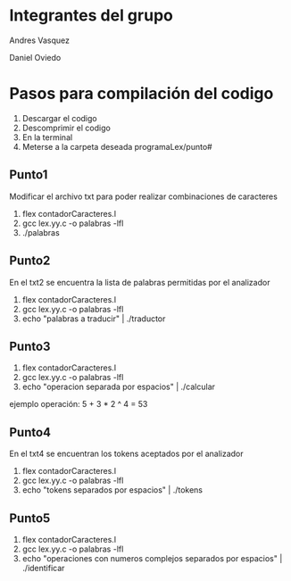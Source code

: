 # Integrantes del grupo

Andres Vasquez

Daniel Oviedo

# Pasos para compilación del codigo

1. Descargar el codigo
2. Descomprimir el codigo
3. En la terminal
4. Meterse a la carpeta deseada programaLex/punto#

## Punto1

Modificar el archivo txt para poder realizar combinaciones de caracteres

1. flex contadorCaracteres.l
2. gcc lex.yy.c -o palabras -lfl
3. ./palabras

## Punto2

En el txt2 se encuentra la lista de palabras permitidas por el analizador

1. flex contadorCaracteres.l
2. gcc lex.yy.c -o palabras -lfl
3. echo "palabras a traducir" | ./traductor

## Punto3

1. flex contadorCaracteres.l
2. gcc lex.yy.c -o palabras -lfl
3. echo "operacion separada por espacios" | ./calcular

ejemplo operación: 5 + 3 * 2 ^ 4 = 53

## Punto4

En el txt4 se encuentran los tokens aceptados por el analizador

1. flex contadorCaracteres.l
2. gcc lex.yy.c -o palabras -lfl
3. echo "tokens separados por espacios" | ./tokens

## Punto5

1. flex contadorCaracteres.l
2. gcc lex.yy.c -o palabras -lfl
3. echo "operaciones con numeros complejos separados por espacios" | ./identificar
